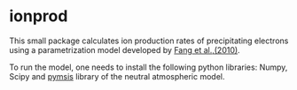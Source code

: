 # ionprod
This small package calculates ion production rates of precipitating electrons using a parametrization model developed by [Fang et al.,(2010)](https://doi.org/10.1029/2010GL045406). 

To run the model, one needs to install the following python libraries: Numpy, Scipy and [pymsis](https://swxtrec.github.io/pymsis/index.html) library of the neutral atmospheric model.
